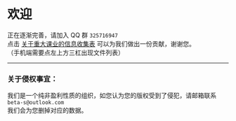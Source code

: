 # 欢迎  
正在逐渐完善，请加入 QQ 群 `325716947`  
点击 [关于重大课业的信息收集表](https://www.wjx.cn/vm/PdaMJZ4.aspx#) 可以为我们做出一份贡献，谢谢您。  
（手机端需要点左上方三杠出现文件列表）  

---
### 关于侵权事宜：  
我们是一个纯非盈利性质的组织，如您认为您的版权受到了侵犯，请邮箱联系  
```beta-s@outlook.com```  
我们会为您删掉对应的数据。  